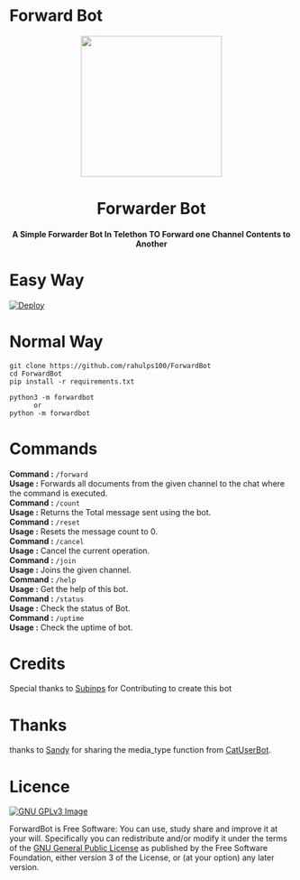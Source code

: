 # Forward Bot

<p align="center"><a href="#"><img src="https://telegra.ph/file/fa4d9d23a211f6bcf807b.jpg" width="250"></a></p> 
<h1 align="center"><b>Forwarder Bot</b></h1>
<h4 align="center">A Simple Forwarder Bot In Telethon TO Forward one Channel Contents to Another</h4>



# Easy Way
[![Deploy](https://www.herokucdn.com/deploy/button.svg)](https://heroku.com/deploy)

# Normal Way
```python3
git clone https://github.com/rahulps100/ForwardBot
cd ForwardBot
pip install -r requirements.txt

python3 -m forwardbot
      or 
python -m forwardbot
```
# Commands
**Command :** ```/forward``` <br />
    **Usage :** Forwards all documents from the given channel to the chat where the command is executed. <br />
    **Command :** ```/count``` <br />
    **Usage :** Returns the Total message sent using the bot. <br />
    **Command :** ```/reset``` <br />
    **Usage :** Resets the message count to 0. <br />
    **Command :** ```/cancel``` <br />
    **Usage :** Cancel the current operation. <br />
    **Command :** ```/join```<br />
    **Usage :** Joins the given channel. <br />
    **Command :** ```/help``` <br />
    **Usage :** Get the help of this bot. <br />
    **Command :** ```/status``` <br />
    **Usage :** Check the status of Bot. <br />
    **Command :** ```/uptime``` <br />
    **Usage :** Check the uptime of bot. <br />
    

# Credits
Special thanks to [Subinps](https://github.com/subinps) for Contributing to create this bot

# Thanks
thanks to [Sandy](https://github.com/sandy1709) for sharing the media_type function from [CatUserBot](https://github.com/sandy1709/catuserbot).

# Licence
[![GNU GPLv3 Image](https://www.gnu.org/graphics/gplv3-127x51.png)](http://www.gnu.org/licenses/gpl-3.0.en.html)  

ForwardBot is Free Software: You can use, study share and improve it at your
will. Specifically you can redistribute and/or modify it under the terms of the
[GNU General Public License](https://www.gnu.org/licenses/gpl.html) as
published by the Free Software Foundation, either version 3 of the License, or
(at your option) any later version.

